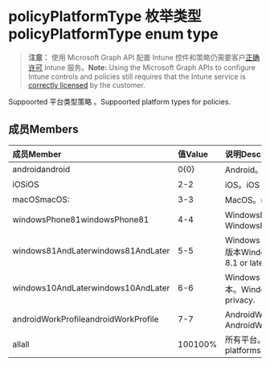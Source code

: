 # <a name="policyplatformtype-enum-type"></a><span data-ttu-id="d691d-101">policyPlatformType 枚举类型</span><span class="sxs-lookup"><span data-stu-id="d691d-101">policyPlatformType enum type</span></span>

> <span data-ttu-id="d691d-102">**注意：** 使用 Microsoft Graph API 配置 Intune 控件和策略仍需要客户[正确许可](https://go.microsoft.com/fwlink/?linkid=839381) Intune 服务。</span><span class="sxs-lookup"><span data-stu-id="d691d-102">**Note:** Using the Microsoft Graph APIs to configure Intune controls and policies still requires that the Intune service is [correctly licensed](https://go.microsoft.com/fwlink/?linkid=839381) by the customer.</span></span>

<span data-ttu-id="d691d-103">Suppoorted 平台类型策略 。</span><span class="sxs-lookup"><span data-stu-id="d691d-103">Suppoorted platform types for policies.</span></span>
## <a name="members"></a><span data-ttu-id="d691d-104">成员</span><span class="sxs-lookup"><span data-stu-id="d691d-104">Members</span></span>
|<span data-ttu-id="d691d-105">成员</span><span class="sxs-lookup"><span data-stu-id="d691d-105">Member</span></span>|<span data-ttu-id="d691d-106">值</span><span class="sxs-lookup"><span data-stu-id="d691d-106">Value</span></span>|<span data-ttu-id="d691d-107">说明</span><span class="sxs-lookup"><span data-stu-id="d691d-107">Description</span></span>|
|:---|:---|:---|
|<span data-ttu-id="d691d-108">android</span><span class="sxs-lookup"><span data-stu-id="d691d-108">android</span></span>|<span data-ttu-id="d691d-109">0</span><span class="sxs-lookup"><span data-stu-id="d691d-109">{0}</span></span>|<span data-ttu-id="d691d-110">Android。</span><span class="sxs-lookup"><span data-stu-id="d691d-110">Android</span></span>|
|<span data-ttu-id="d691d-111">iOS</span><span class="sxs-lookup"><span data-stu-id="d691d-111">iOS</span></span>|<span data-ttu-id="d691d-112">2</span><span class="sxs-lookup"><span data-stu-id="d691d-112">-2</span></span>|<span data-ttu-id="d691d-113">iOS。</span><span class="sxs-lookup"><span data-stu-id="d691d-113">iOS</span></span>|
|<span data-ttu-id="d691d-114">macOS</span><span class="sxs-lookup"><span data-stu-id="d691d-114">macOS:</span></span>|<span data-ttu-id="d691d-115">3</span><span class="sxs-lookup"><span data-stu-id="d691d-115">-3</span></span>|<span data-ttu-id="d691d-116">MacOS。</span><span class="sxs-lookup"><span data-stu-id="d691d-116">macOS:</span></span>|
|<span data-ttu-id="d691d-117">windowsPhone81</span><span class="sxs-lookup"><span data-stu-id="d691d-117">windowsPhone81</span></span>|<span data-ttu-id="d691d-118">4</span><span class="sxs-lookup"><span data-stu-id="d691d-118">-4</span></span>|<span data-ttu-id="d691d-119">WindowsPhone 8.1。</span><span class="sxs-lookup"><span data-stu-id="d691d-119">WindowsPhone 8.1.</span></span>|
|<span data-ttu-id="d691d-120">windows81AndLater</span><span class="sxs-lookup"><span data-stu-id="d691d-120">windows81AndLater</span></span>|<span data-ttu-id="d691d-121">5</span><span class="sxs-lookup"><span data-stu-id="d691d-121">-5</span></span>|<span data-ttu-id="d691d-122">Windows 8.1 及更高版本</span><span class="sxs-lookup"><span data-stu-id="d691d-122">Windows version 8.1 or later.</span></span>|
|<span data-ttu-id="d691d-123">windows10AndLater</span><span class="sxs-lookup"><span data-stu-id="d691d-123">windows10AndLater</span></span>|<span data-ttu-id="d691d-124">6</span><span class="sxs-lookup"><span data-stu-id="d691d-124">-6</span></span>|<span data-ttu-id="d691d-125">Windows 10 及更高版本。</span><span class="sxs-lookup"><span data-stu-id="d691d-125">Windows 10 and privacy.</span></span>|
|<span data-ttu-id="d691d-126">androidWorkProfile</span><span class="sxs-lookup"><span data-stu-id="d691d-126">androidWorkProfile</span></span>|<span data-ttu-id="d691d-127">7</span><span class="sxs-lookup"><span data-stu-id="d691d-127">-7</span></span>|<span data-ttu-id="d691d-128">AndroidWorkProfile。</span><span class="sxs-lookup"><span data-stu-id="d691d-128">AndroidWorkProfile.</span></span>|
|<span data-ttu-id="d691d-129">all</span><span class="sxs-lookup"><span data-stu-id="d691d-129">all</span></span>|<span data-ttu-id="d691d-130">100</span><span class="sxs-lookup"><span data-stu-id="d691d-130">100%</span></span>|<span data-ttu-id="d691d-131">所有平台。</span><span class="sxs-lookup"><span data-stu-id="d691d-131">All platforms.</span></span>|








